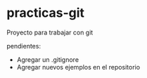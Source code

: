 # practicas-git
Proyecto para trabajar con git

pendientes:
- Agregar un .gitignore
- Agregar nuevos ejemplos en el repositorio
